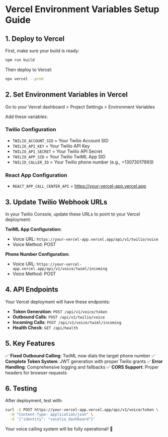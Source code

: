 # Vercel Environment Variables Setup Guide

## 1. Deploy to Vercel

First, make sure your build is ready:
```bash
npm run build
```

Then deploy to Vercel:
```bash
npx vercel --prod
```

## 2. Set Environment Variables in Vercel

Go to your Vercel dashboard > Project Settings > Environment Variables

Add these variables:

### Twilio Configuration
- `TWILIO_ACCOUNT_SID` = Your Twilio Account SID
- `TWILIO_API_KEY` = Your Twilio API Key  
- `TWILIO_API_SECRET` = Your Twilio API Secret
- `TWILIO_APP_SID` = Your Twilio TwiML App SID
- `TWILIO_CALLER_ID` = Your Twilio phone number (e.g., +13073017993)

### React App Configuration  
- `REACT_APP_CALL_CENTER_API` = https://your-vercel-app.vercel.app

## 3. Update Twilio Webhook URLs

In your Twilio Console, update these URLs to point to your Vercel deployment:

**TwiML App Configuration:**
- Voice URL: `https://your-vercel-app.vercel.app/api/v1/twilio/voice`
- Voice Method: POST

**Phone Number Configuration:**
- Voice URL: `https://your-vercel-app.vercel.app/api/v1/voice/twiml/incoming`
- Voice Method: POST

## 4. API Endpoints

Your Vercel deployment will have these endpoints:

- **Token Generation**: `POST /api/v1/voice/token`
- **Outbound Calls**: `POST /api/v1/twilio/voice` 
- **Incoming Calls**: `POST /api/v1/voice/twiml/incoming`
- **Health Check**: `GET /api/health`

## 5. Key Features

✅ **Fixed Outbound Calling**: TwiML now dials the target phone number
✅ **Complete Token System**: JWT generation with proper Twilio grants
✅ **Error Handling**: Comprehensive logging and fallbacks
✅ **CORS Support**: Proper headers for browser requests

## 6. Testing

After deployment, test with:
```bash
curl -X POST https://your-vercel-app.vercel.app/api/v1/voice/token \
  -H "Content-Type: application/json" \
  -d '{"identity": "vocelio_dashboard"}'
```

Your voice calling system will be fully operational! 🎉
